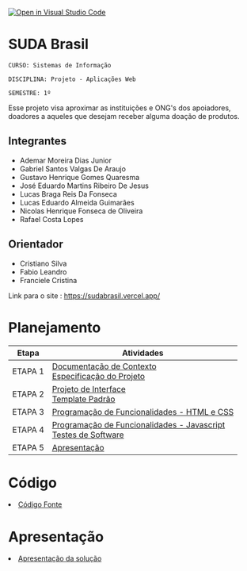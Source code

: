 [![Open in Visual Studio Code](https://classroom.github.com/assets/open-in-vscode-c66648af7eb3fe8bc4f294546bfd86ef473780cde1dea487d3c4ff354943c9ae.svg)](https://classroom.github.com/online_ide?assignment_repo_id=10303927&assignment_repo_type=AssignmentRepo)
# SUDA Brasil

`CURSO: Sistemas de Informação`

`DISCIPLINA: Projeto - Aplicações Web`

`SEMESTRE: 1º`

Esse projeto visa aproximar as instituições e ONG's dos apoiadores, doadores a aqueles que desejam receber alguma doação de produtos.

## Integrantes

* Ademar Moreira Dias Junior
* Gabriel Santos Valgas De Araujo
* Gustavo Henrique Gomes Quaresma 
* José Eduardo Martins Ribeiro De Jesus 
* Lucas Braga Reis Da Fonseca
* Lucas Eduardo Almeida Guimarães
* Nicolas Henrique Fonseca de Oliveira
* Rafael Costa Lopes


## Orientador

* Cristiano Silva
* Fabio Leandro
* Franciele Cristina

Link para o site : https://sudabrasil.vercel.app/

# Planejamento

| Etapa         | Atividades |
|  :----:   | ----------- |
| ETAPA 1         |[Documentação de Contexto](docs/context.md) <br> [Especificação do Projeto](docs/especification.md) |
| ETAPA 2         |[Projeto de Interface](docs/interface.md) <br> [Template Padrão](docs/template.md) |
| ETAPA 3         |[Programação de Funcionalidades - HTML e CSS](docs/development.md) |
| ETAPA 4        |[Programação de Funcionalidades - Javascript](docs/development.md) <br> [Testes de Software ](docs/tests.md) |
| ETAPA 5         | [Apresentação](presentation/README.md) |

# Código

<li><a href="src/README.md"> Código Fonte</a></li>

# Apresentação

<li><a href="presentation/README.md"> Apresentação da solução</a></li>
